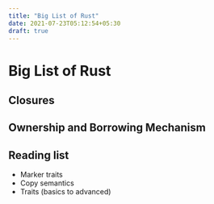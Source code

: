 ```yaml
---
title: "Big List of Rust"
date: 2021-07-23T05:12:54+05:30
draft: true
---
```


# Big List of Rust

## Closures

<!-- LINK THE CLOSURE BLOG HERE -->

## Ownership and Borrowing Mechanism

<!-- LINK THE OWNERSHIP BLOG HERE -->

## Reading list

- Marker traits
- Copy semantics
- Traits (basics to advanced)
